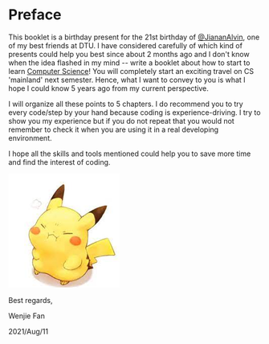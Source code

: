 # Preface

This booklet is a birthday present for the 21st birthday of [@JiananAlvin](https://github.com/JiananAlvin), one of my best friends at DTU. I have considered carefully of which kind of presents could help you best since about 2 months ago and I don't know when the idea flashed in my mind -- write a booklet about how to start to learn <u>Computer Science</u>! You will completely start an exciting travel on CS 'mainland' next semester. Hence, what I want to convey to you is what I hope I could know 5 years ago from my current perspective. 

I will organize all these points to 5 chapters.  I do recommend you to try every code/step by your hand because coding is experience-driving. I try to show you my experience but if you do not repeat that you would not remember to check it when you are using it in a real developing environment.

I hope all the skills and tools mentioned could help you to save more time and find the interest of coding.

 ![pikaqiu](https://raw.githubusercontent.com/gggdttt/ImageBeds/master/%E4%B8%8B%E8%BD%BD.jpg)

Best regards,

Wenjie Fan

2021/Aug/11
